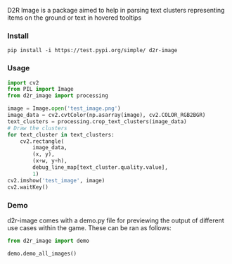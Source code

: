 D2R Image is a package aimed to help in parsing text clusters representing items on the ground or text in hovered tooltips

### Install
```
pip install -i https://test.pypi.org/simple/ d2r-image
```
### Usage
```py
import cv2
from PIL import Image
from d2r_image import processing

image = Image.open('test_image.png')
image_data = cv2.cvtColor(np.asarray(image), cv2.COLOR_RGB2BGR)
text_clusters = processing.crop_text_clusters(image_data)
# Draw the clusters
for text_cluster in text_clusters:
    cv2.rectangle(
        image_data,
        (x, y),
        (x+w, y+h),
        debug_line_map[text_cluster.quality.value],
        1)
cv2.imshow('test_image', image)
cv2.waitKey()
```
### Demo
d2r-image comes with a demo.py file for previewing the output of different use cases within the game. These can be ran as follows:
```py
from d2r_image import demo

demo.demo_all_images()
```